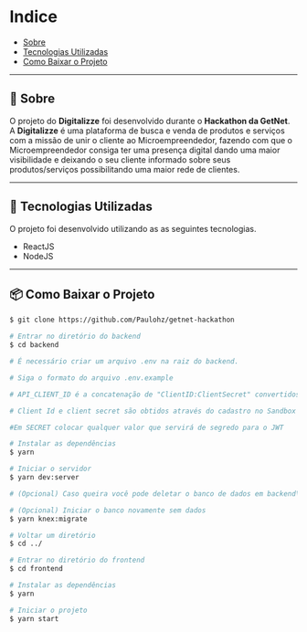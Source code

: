 # Indice 

- [Sobre](#-sobre)
- [Tecnologias Utilizadas](#-tecnologias-utilizadas)
- [Como Baixar o Projeto](#-como-baixar-o-projeto)

---

## 📜 Sobre 

O projeto do **Digitalizze** foi desenvolvido durante o **Hackathon da GetNet**. A **Digitalizze** é uma plataforma de busca e venda de produtos e serviços com a missão de unir o cliente ao Microempreendedor, fazendo com que o  Microempreendedor consiga ter uma presença digital dando uma maior visibilidade e deixando o seu cliente informado sobre seus produtos/serviços possibilitando uma maior rede de clientes.

---

## 🚀 Tecnologias Utilizadas

O projeto foi desenvolvido utilizando as as seguintes tecnologias.

- ReactJS
- NodeJS

---

## 📦 Como Baixar o Projeto

```bash
$ git clone https://github.com/Paulohz/getnet-hackathon

# Entrar no diretório do backend
$ cd backend

# É necessário criar um arquivo .env na raiz do backend. 

# Siga o formato do arquivo .env.example

# API_CLIENT_ID é a concatenação de "ClientID:ClientSecret" convertidos para base64.

# Client Id e client secret são obtidos através do cadastro no Sandbox da GetNet

#Em SECRET colocar qualquer valor que servirá de segredo para o JWT

# Instalar as dependências
$ yarn 

# Iniciar o servidor
$ yarn dev:server

# (Opcional) Caso queira você pode deletar o banco de dados em backend\src\database\database.sqlite

# (Opcional) Iniciar o banco novamente sem dados 
$ yarn knex:migrate

# Voltar um diretório
$ cd ../

# Entrar no diretório do frontend
$ cd frontend

# Instalar as dependências
$ yarn 

# Iniciar o projeto 
$ yarn start

```








